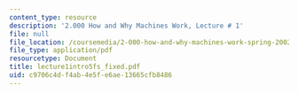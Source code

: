 ```yaml
---
content_type: resource
description: '2.000 How and Why Machines Work, Lecture # 1'
file: null
file_location: /coursemedia/2-000-how-and-why-machines-work-spring-2002/c9706c4df4ab4e5fe6ae13665cfb8486_lecture1intro5fs_fixed.pdf
file_type: application/pdf
resourcetype: Document
title: lecture1intro5fs_fixed.pdf
uid: c9706c4d-f4ab-4e5f-e6ae-13665cfb8486
---
```

